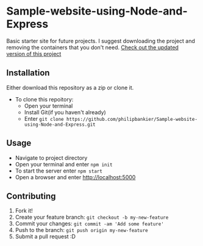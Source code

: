 # Sample-website-using-Node-and-Express
Basic starter site for future projects. I suggest downloading the project and removing the containers that you don't need.
[Check out the updated version of this project](https://github.com/philipbankier/Advanced-Express-Pug-Sample-Site)
## Installation
Either download this repository as a zip or clone it.
* To clone this repoitory:
  * Open your terminal
  * Install Git(if you haven't already)
  * Enter `git clone https://github.com/philipbankier/Sample-website-using-Node-and-Express.git` 
## Usage
* Navigate to project directory
* Open your terminal and enter `npm init`
* To start the server enter `npm start`
* Open a browser and enter [http://localhost:5000](http://localhost:5000)
## Contributing
1. Fork it!
2. Create your feature branch: `git checkout -b my-new-feature`
3. Commit your changes: `git commit -am 'Add some feature'`
4. Push to the branch: `git push origin my-new-feature`
5. Submit a pull request :D
